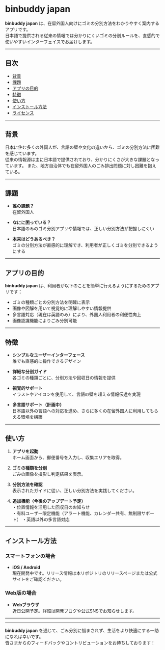 # binbuddy japan

**binbuddy japan** は、在留外国人向けにゴミの分別方法をわかりやすく案内するアプリです。  
日本語で提供される従来の情報では分かりにくいゴミの分別ルールを、直感的で使いやすいインターフェイスでお届けします。

---

## 目次

- [背景](#背景)
- [課題](#課題)
- [アプリの目的](#アプリの目的)
- [特徴](#特徴)
- [使い方](#使い方)
- [インストール方法](#インストール方法)
- [ライセンス](#ライセンス)

---

## 背景

日本に住む多くの外国人が、言語の壁や文化の違いから、ゴミの分別方法に困難を感じています。  
従来の情報源は主に日本語で提供されており、分かりにくさが大きな課題となっています。
また、地方自治体でも在留外国人のごみ排出問題に対し困難を抱えている。

---

## 課題

- **誰の課題？**  
  在留外国人

- **なにに困っている？**  
  日本語のみのゴミ分別アプリや情報では、正しい分別方法が把握しにくい

- **本来はどうあるべき？**  
  ゴミの分別方法が直感的に理解でき、利用者が正しくゴミを分別できるようにする

---

## アプリの目的

**binbuddy japan** は、利用者が以下のことを簡単に行えるようにするためのアプリです：

- ゴミの種類ごとの分別方法を明確に表示
- 画像や図解を用いて視覚的に理解しやすい情報提供
- 多言語対応（現在は英語のみ）により、外国人利用者の利便性向上
- 画像認識機能によりごみ分別可能

---

## 特徴

- **シンプルなユーザーインターフェース**  
  誰でも直感的に操作できるデザイン

- **詳細な分別ガイド**  
  各ゴミの種類ごとに、分別方法や回収日の情報を提供

- **視覚的サポート**  
  イラストやアイコンを使用して、言語の壁を超える情報伝達を実現

- **多言語サポート（計画中）**  
  日本語以外の言語への対応を進め、さらに多くの在留外国人に利用してもらえる環境を構築

---

## 使い方

1. **アプリを起動**  
   ホーム画面から、郵便番号を入力し、収集エリアを取得。

2. **ゴミの種類を分別**  
   ごみの画像を撮影し判定結果を表示。

3. **分別方法を確認**  
   表示されたガイドに従い、正しい分別方法を実践してください。

4. **追加機能（今後のアップデート予定）**  
   ・位置情報を活用した回収日のお知らせ  
   ・有料ユーザー限定機能（アラート機能、カレンダー共有、無制限サポート）
   ・英語以外の多言語対応

---

## インストール方法

### スマートフォンの場合

- **iOS / Android**  
  現在開発中です。リリース情報は本リポジトリのリリースページまたは公式サイトをご確認ください。

### Web版の場合

- **Webブラウザ**  
  近日公開予定。詳細は開発ブログや公式SNSでお知らせします。

---

---

**binbuddy japan** を通じて、ごみ分別に悩まされず、生活をより快適にする一助になれば幸いです。  
皆さまからのフィードバックやコントリビューションをお待ちしております！
